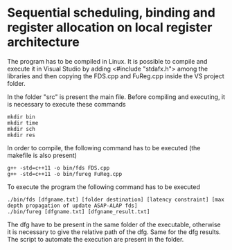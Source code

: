 # Sequential scheduling, binding and register allocation on local register architecture

The program has to be compiled in Linux.
It is possible to compile and execute it in Visual Studio by adding <#include "stdafx.h"> among the libraries and then copying the FDS.cpp and FuReg.cpp inside the VS project folder.

In the folder "src" is present the main file. Before compiling and executing, it is necessary to execute these commands
```
mkdir bin
mkdir time
mkdir sch
mkdir res
```

In order to compile, the following command has to be executed (the makefile is also present)
```
g++ -std=c++11 -o bin/fds FDS.cpp
g++ -std=c++11 -o bin/fureg FuReg.cpp
```

To execute the program the following command has to be executed
```
./bin/fds [dfgname.txt] [folder destination] [latency constraint] [max depth propagation of update ASAP-ALAP fds]
./bin/fureg [dfgname.txt] [dfgname_result.txt]
```

The dfg have to be present in the same folder of the executable, otherwise it is necessary to give the relative path of the dfg. Same for the dfg results.
The script to automate the execution are present in the folder.

